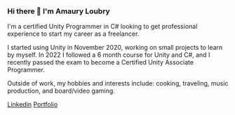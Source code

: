 ### Hi there 👋 I'm Amaury Loubry

I'm a certified Unity Programmer in C# looking to get professional experience to start my career as a freelancer.

I started using Unity in November 2020, working on small projects to learn by myself. In 2022 I followed a 6 month course for Unity and C#, and I recently passed the exam to become a Certified Unity Associate Programmer.

Outside of work, my hobbies and interests include: cooking, traveling, music production, and board/video gaming.

[Linkedin](https://www.linkedin.com/in/amaury-loubry-962533249/) 
[Portfolio](https://poursmo.github.io/)

<!--
**PoursMo/PoursMo** is a ✨ _special_ ✨ repository because its `README.md` (this file) appears on your GitHub profile.

Here are some ideas to get you started:

- 🔭 I’m currently working on ...
- 🌱 I’m currently learning ...
- 👯 I’m looking to collaborate on ...
- 🤔 I’m looking for help with ...
- 💬 Ask me about ...
- 📫 How to reach me: ...
- 😄 Pronouns: ...
- ⚡ Fun fact: ...
-->
